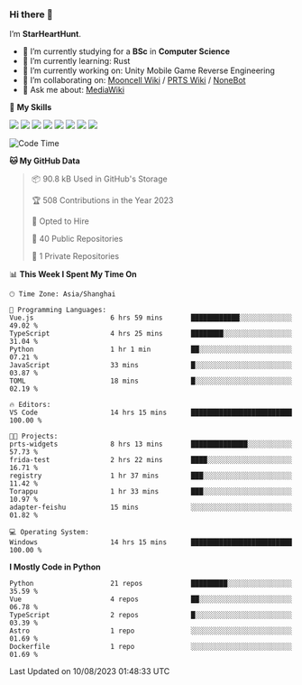 ### Hi there 👋

I’m **StarHeartHunt**.

- 🏫 I’m currently studying for a **BSc** in **Computer Science**
- 🌱 I’m currently learning: Rust
- 🔭 I’m currently working on: Unity Mobile Game Reverse Engineering
- 👯 I’m collaborating on: [Mooncell Wiki](https://fgo.wiki/) / [PRTS Wiki](http://prts.wiki/) / [NoneBot](https://github.com/nonebot)
- 💬 Ask me about: [MediaWiki](https://www.mediawiki.org)

🌟 **My Skills**

![](https://img.shields.io/badge/-Python-3e74a2?style=flat-square&logo=Python&logoColor=fff)
![](https://img.shields.io/badge/-Node.js-339933?style=flat-square&logo=node.js&logoColor=fff)
![](https://img.shields.io/badge/-Vue-4fc08d?style=flat-square&logo=vue.js&logoColor=fff)
![](https://img.shields.io/badge/-React-2d98ce?style=flat-square&logo=React&logoColor=fff)
![](https://img.shields.io/badge/-TypeScript-3178C6?style=flat-square&logo=TypeScript&logoColor=fff)
![](https://img.shields.io/badge/-Docker-2496ED?style=flat-square&logo=Docker&logoColor=fff)
![](https://img.shields.io/badge/-Linux-000000?style=flat-square&logo=Linux&logoColor=fff)
![](https://img.shields.io/badge/-Dotnet-512bd4?style=flat-square&logo=.net&logoColor=fff)

<!--START_SECTION:waka-->
![Code Time](http://img.shields.io/badge/Code%20Time-555%20hrs%2029%20mins-blue)

**🐱 My GitHub Data** 

> 📦 90.8 kB Used in GitHub's Storage 
 > 
> 🏆 508 Contributions in the Year 2023
 > 
> 💼 Opted to Hire
 > 
> 📜 40 Public Repositories 
 > 
> 🔑 1 Private Repositories 
 > 
📊 **This Week I Spent My Time On** 

```text
🕑︎ Time Zone: Asia/Shanghai

💬 Programming Languages: 
Vue.js                   6 hrs 59 mins       ████████████░░░░░░░░░░░░░   49.02 % 
TypeScript               4 hrs 25 mins       ████████░░░░░░░░░░░░░░░░░   31.04 % 
Python                   1 hr 1 min          ██░░░░░░░░░░░░░░░░░░░░░░░   07.21 % 
JavaScript               33 mins             █░░░░░░░░░░░░░░░░░░░░░░░░   03.87 % 
TOML                     18 mins             █░░░░░░░░░░░░░░░░░░░░░░░░   02.19 % 

🔥 Editors: 
VS Code                  14 hrs 15 mins      █████████████████████████   100.00 % 

🐱‍💻 Projects: 
prts-widgets             8 hrs 13 mins       ██████████████░░░░░░░░░░░   57.73 % 
frida-test               2 hrs 22 mins       ████░░░░░░░░░░░░░░░░░░░░░   16.71 % 
registry                 1 hr 37 mins        ███░░░░░░░░░░░░░░░░░░░░░░   11.42 % 
Torappu                  1 hr 33 mins        ███░░░░░░░░░░░░░░░░░░░░░░   10.97 % 
adapter-feishu           15 mins             ░░░░░░░░░░░░░░░░░░░░░░░░░   01.82 % 

💻 Operating System: 
Windows                  14 hrs 15 mins      █████████████████████████   100.00 % 
```

**I Mostly Code in Python** 

```text
Python                   21 repos            █████████░░░░░░░░░░░░░░░░   35.59 % 
Vue                      4 repos             ██░░░░░░░░░░░░░░░░░░░░░░░   06.78 % 
TypeScript               2 repos             █░░░░░░░░░░░░░░░░░░░░░░░░   03.39 % 
Astro                    1 repo              ░░░░░░░░░░░░░░░░░░░░░░░░░   01.69 % 
Dockerfile               1 repo              ░░░░░░░░░░░░░░░░░░░░░░░░░   01.69 % 
```




 Last Updated on 10/08/2023 01:48:33 UTC
<!--END_SECTION:waka-->
